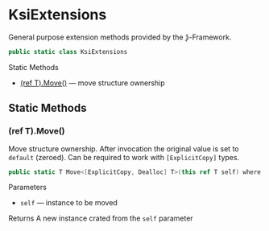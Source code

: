 # KsiExtensions

General purpose extension methods provided by the ѯ-Framework.

```csharp
public static class KsiExtensions
```

Static Methods
- [\(ref T\).Move\(\)](#ref-tmove) — move structure ownership


## Static Methods


### \(ref T\).Move\(\)

Move structure ownership. After invocation the original value is set to `default` (zeroed).
Can be required to work with `[ExplicitCopy]` types.

```csharp
public static T Move<[ExplicitCopy, Dealloc] T>(this ref T self) where T : struct
```

Parameters
- `self` — instance to be moved

Returns A new instance crated from the `self` parameter
